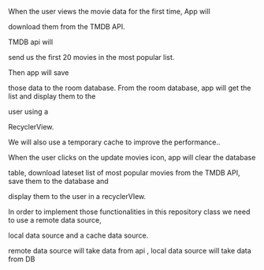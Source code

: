 When the user views the movie data for the first time, App will

download them from the TMDB API.

TMDB api will

send us the first 20 movies in the most popular list.

Then app will save

those data to the room database. From the room database, app will get the list and display them to the

user using a

RecyclerView.

We will also use a temporary cache to improve the performance..

When the user clicks on the update movies icon, app will clear the database

table, download lateset list of most popular movies from the TMDB API, save them to the database and

display them to the user in a recyclerVIew.

In order to implement those functionalities in this repository class we need to use a remote data source,

local data source and a cache data source.




remote data source will take data from api , local data source will take data from DB